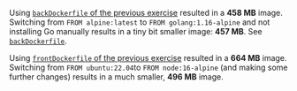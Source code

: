 Using [`backDockerfile` of the previous exercise](https://github.com/zabop/devopswithdocker/blob/master/part3/ex6/backDockerfile) resulted in a **458 MB** image. Switching from `FROM alpine:latest` to `FROM golang:1.16-alpine` and not installing Go manually results in a tiny bit smaller image: **457 MB**. See [`backDockerfile`](https://github.com/zabop/devopswithdocker/blob/master/part3/ex7/backDockerfile).

Using [`frontDockerfile` of the previous exercise](https://github.com/zabop/devopswithdocker/blob/master/part3/ex6/frontDockerfile) resulted in a **664 MB** image. Switching from `FROM ubuntu:22.04`to `FROM node:16-alpine` (and making some further changes) results in a much smaller, **496 MB** image.
